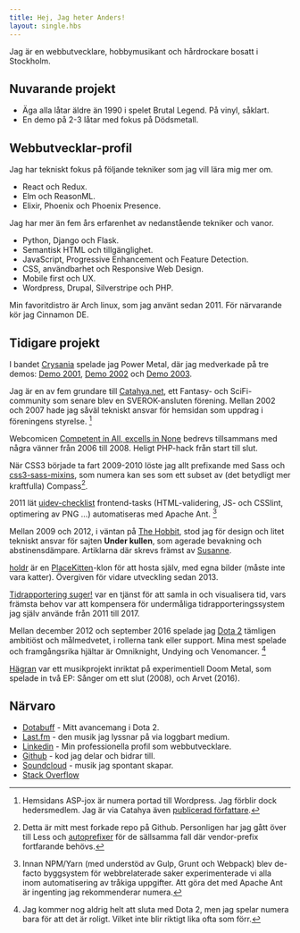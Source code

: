 ```yaml
---
title: Hej, Jag heter Anders!
layout: single.hbs
---
```


Jag är en webbutvecklare, hobbymusikant och hårdrockare bosatt i Stockholm.

## Nuvarande projekt

 * Äga alla låtar äldre än 1990 i spelet Brutal Legend. På vinyl, såklart.
 * En demo på 2-3 låtar med fokus på Dödsmetall.

## Webbutvecklar-profil

Jag har tekniskt fokus på följande tekniker som jag vill lära mig mer om.

 * React och Redux.
 * Elm och ReasonML.
 * Elixir, Phoenix och Phoenix Presence.

Jag har mer än fem års erfarenhet av nedanstående tekniker och vanor.

 * Python, Django och Flask.
 * Semantisk HTML och tillgänglighet.
 * JavaScript, Progressive Enhancement och Feature Detection.
 * CSS, användbarhet och Responsive Web Design.
 * Mobile first och UX.
 * Wordpress, Drupal, Silverstripe och PHP.

Min favoritdistro är Arch linux, som jag använt sedan 2011. För närvarande kör jag Cinnamon DE.

## Tidigare projekt

I bandet [Crysania](http://www.last.fm/music/Crysania) spelade jag Power Metal, där jag medverkade på tre demos: [Demo 2001](https://soundcloud.com/madr/sets/demo-2001), [Demo 2002](https://soundcloud.com/madr/sets/crysania-demo-2002) och [Demo 2003](https://soundcloud.com/madr/sets/crysania-demo-2003).

Jag är en av fem grundare till [Catahya.net](http://catahya.net), ett Fantasy- och SciFi-community som senare blev en SVEROK-ansluten förening. Mellan 2002 och 2007 hade jag såväl tekniskt ansvar för hemsidan som uppdrag i föreningens styrelse. [^0]

Webcomicen [Competent in All, excells in None](http://www.cia-ein.com) bedrevs tillsammans med några vänner från 2006 till 2008. Heligt PHP-hack från start till slut.

När CSS3 började ta fart 2009-2010 löste jag allt prefixande med Sass och [css3-sass-mixins](https://github.com/madr/css3-sass-mixins), som numera kan ses som ett subset av (det betydligt mer kraftfulla) Compass[^1].

2011 lät [uidev-checklist](https://github.com/madr/uidev-checklist) frontend-tasks (HTML-validering, JS- och CSSlint, optimering av PNG ...) automatiseras med Apache Ant. [^2]

Mellan 2009 och 2012, i väntan på [The Hobbit](http://www.imdb.com/title/tt0903624/), stod jag för design och litet tekniskt ansvar för sajten **Under kullen**, som agerade bevakning och abstinensdämpare. Artiklarna där skrevs främst av [Susanne](https://twitter.com/askdotra).

[holdr](https://github.com/madr/holdr) är en [PlaceKitten](http://placekitten.com)-klon för att hosta själv, med egna bilder (måste inte vara katter). Övergiven för vidare utveckling sedan 2013.

[Tidrapportering suger!](https://github.com/madr/tajm) var en tjänst för att samla in och visualisera tid, vars främsta behov var att kompensera för undermåliga tidrapporteringssystem jag själv använde från 2011 till 2017.

Mellan december 2012 och september 2016 spelade jag [Dota 2](https://www.dotabuff.com/players/42850321) tämligen ambitiöst och målmedvetet, i rollerna tank eller support. Mina mest spelade och framgångsrika hjältar är Omniknight, Undying och Venomancer. [^3]

[Hägran](http://soundcloud.com/hagran) var ett musikprojekt inriktat på experimentiell Doom Metal, som spelade in två EP: Sånger om ett slut (2008), och Arvet (2016).


## Närvaro

 * [Dotabuff](https://www.dotabuff.com/players/42850321) - Mitt avancemang i Dota 2.
 * [Last.fm](http://www.lastfm.se/user/Madr) - den musik jag lyssnar på via loggbart medium.
 * [Linkedin](https://www.linkedin.com/in/andersytterstrom) - Min professionella profil som webbutvecklare.
 * [Github](https://github.com/madr) - kod jag delar och bidrar till.
 * [Soundcloud](https://soundcloud.com/madr) - musik jag spontant skapar.
 * [Stack Overflow](http://stackoverflow.com/users/512382/madr)


[^0]: Hemsidans ASP-jox är numera portad till Wordpress. Jag förblir dock hedersmedlem. Jag är via Catahya även [publicerad författare](https://www.goodreads.com/author/show/7245013.Mars_Ytterstr_m).

[^1]: Detta är mitt mest forkade repo på Github. Personligen har jag gått över till Less och [autoprefixer](https://www.npmjs.com/package/autoprefixer) för de sällsamma fall där vendor-prefix fortfarande behövs.

[^2]: Innan NPM/Yarn (med understöd av Gulp, Grunt och Webpack) blev de-facto byggsystem för webbrelaterade saker experimenterade vi alla inom automatisering av tråkiga uppgifter. Att göra det med Apache Ant är ingenting jag rekommenderar numera.

[^3]: Jag kommer nog aldrig helt att sluta med Dota 2, men jag spelar numera bara för att det är roligt. Vilket inte blir riktigt lika ofta som förr.
